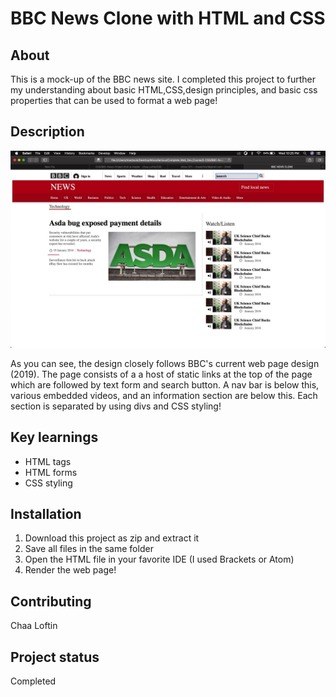 # BBC News Clone with HTML and CSS

<h2>About</h2>
This is a mock-up of the BBC news site. I completed this project to further my understanding about basic HTML,CSS,design principles, and basic css properties that
can be used to format a web page!

<h2>Description</h2>

<img src = images/32D7ABF1-2F40-4C76-907C-777B6EB6B1D2.jpeg>

<p>
As you can see, the design closely follows BBC's current web page design (2019). The page consists of a a host of static links at the top of the page
which are followed by text form and search button. A nav bar is below this, various embedded videos, and an information section are below this.
Each section is separated by using divs and CSS styling!

</p>

<h2>Key learnings</h2>

- HTML tags
- HTML forms
- CSS styling

<h2>Installation</h2>

1. Download this project as zip and extract it
2. Save all files in the same folder
3. Open the HTML file in your favorite IDE (I used Brackets or Atom)
4. Render the web page!


<h2>Contributing</h2>
Chaa Loftin

<h2>Project status</h2>
Completed

